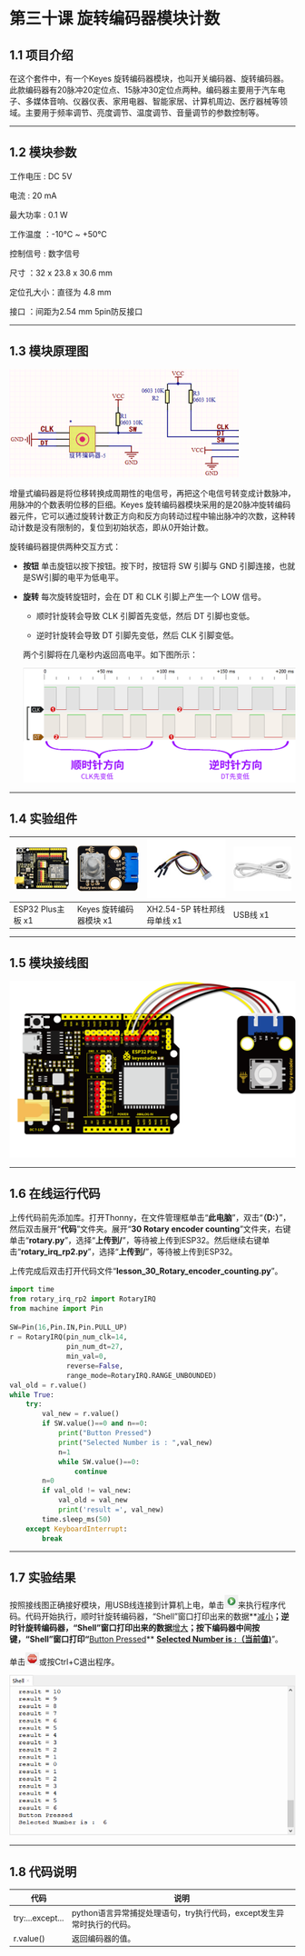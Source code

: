 # 第三十课 旋转编码器模块计数

## 1.1 项目介绍

在这个套件中，有一个Keyes 旋转编码器模块，也叫开关编码器、旋转编码器。此款编码器有20脉冲20定位点、15脉冲30定位点两种。编码器主要用于汽车电子、多媒体音响、仪器仪表、家用电器、智能家居、计算机周边、医疗器械等领域。主要用于频率调节、亮度调节、温度调节、音量调节的参数控制等。

---

## 1.2 模块参数

工作电压 : DC 5V 

电流 : 20 mA

最大功率 : 0.1 W

工作温度 ：-10°C ~ +50°C

控制信号 : 数字信号

尺寸 ：32 x 23.8 x 30.6 mm

定位孔大小：直径为 4.8 mm

接口 ：间距为2.54 mm 5pin防反接口

---

## 1.3 模块原理图

![img](media/301301.png)

增量式编码器是将位移转换成周期性的电信号，再把这个电信号转变成计数脉冲，用脉冲的个数表明位移的巨细。Keyes 旋转编码器模块采用的是20脉冲旋转编码器元件，它可以通过旋转计数正方向和反方向转动过程中输出脉冲的次数，这种转动计数是没有限制的，复位到初始状态，即从0开始计数。

旋转编码器提供两种交互方式：
- **按钮**   单击旋钮以按下按钮。按下时，按钮将 SW 引脚与 GND 引脚连接，也就是SW引脚的电平为低电平。

- **旋转**   每次旋转旋钮时，会在 DT 和 CLK 引脚上产生一个 LOW 信号。
  

    - 顺时针旋转会导致 CLK 引脚首先变低，然后 DT 引脚也变低。
    
    - 逆时针旋转会导致 DT 引脚先变低，然后 CLK 引脚变低。
    
    两个引脚将在几毫秒内返回高电平。如下图所示：
    
    ![img](media/301302.png)


---

## 1.4 实验组件

| ![img](media/KS5016.png) | ![img](media/KE4049.png) | ![img](media/5pin.jpg)       | ![img](media/USB.jpg) |
| ------------------------ | ------------------------ | ---------------------------- | --------------------- |
| ESP32 Plus主板 x1        | Keyes 旋转编码器模块 x1  | XH2.54-5P 转杜邦线母单线  x1 | USB线  x1             |

---

## 1.5 模块接线图

![img](media/301501.png)

---

## 1.6 在线运行代码

上传代码前先添加库。打开Thonny，在文件管理框单击“**此电脑**”，双击“**（D:）**”，然后双击展开“**代码**”文件夹。展开“**30 Rotary encoder counting**”文件夹，右键单击“**rotary.py**”，选择“**上传到/**”，等待被上传到ESP32。然后继续右键单击“**rotary_irq_rp2.py**”，选择“**上传到/**”，等待被上传到ESP32。

上传完成后双击打开代码文件“**lesson_30_Rotary_encoder_counting.py**”。

```python
import time
from rotary_irq_rp2 import RotaryIRQ
from machine import Pin

SW=Pin(16,Pin.IN,Pin.PULL_UP)  
r = RotaryIRQ(pin_num_clk=14,
              pin_num_dt=27,
              min_val=0,
              reverse=False,
              range_mode=RotaryIRQ.RANGE_UNBOUNDED)
val_old = r.value()
while True:
    try:
        val_new = r.value()
        if SW.value()==0 and n==0:
            print("Button Pressed")
            print("Selected Number is : ",val_new)
            n=1
            while SW.value()==0:
                continue
        n=0
        if val_old != val_new:
            val_old = val_new
            print('result =', val_new)
        time.sleep_ms(50)
    except KeyboardInterrupt:
        break
```

---

## 1.7 实验结果

按照接线图正确接好模块，用USB线连接到计算机上电，单击![1305](media/1305.png)来执行程序代码。代码开始执行，顺时针旋转编码器，“Shell”窗口打印出来的数据**<u>减小</u>**；逆时针旋转编码器，“Shell”窗口打印出来的数据**<u>增大</u>**；按下编码器中间按键，“Shell”窗口打印“**<u>Button Pressed</u>**    **<u>Selected Number is :（当前值)</u>**”。

单击![1311](media/1311.png)或按Ctrl+C退出程序。

![img](media/301701.png)

---

## 1.8 代码说明

| 代码             | 说明                                                         |
| ---------------- | ------------------------------------------------------------ |
| try:...except... | python语言异常捕捉处理语句，try执行代码，except发生异常时执行的代码。 |
| r.value()        | 返回编码器的值。                                             |

 
